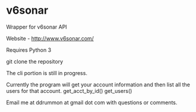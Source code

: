 # v6sonar
Wrapper for v6sonar API

Website - http://www.v6sonar.com/

Requires Python 3

git clone the repository

The cli portion is still in progress.

Currently the program will get your account information and then list all the users for that account.
get_acct_by_id()
get_users()

Email me at ddrummon at gmail dot com with questions or comments.
